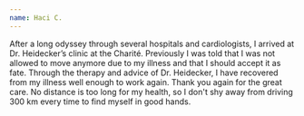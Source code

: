 ```yaml
---
name: Haci C.
---
```

After a long odyssey through several hospitals and cardiologists, I arrived at Dr. Heidecker’s clinic at the Charité. Previously I was told that I was not allowed to move anymore due to my illness and that I should accept it as fate. Through the therapy and advice of Dr. Heidecker, I have recovered from my illness well enough to work again. Thank you again for the great care. No distance is too long for my health, so I don't shy away from driving 300 km every time to find myself in good hands.